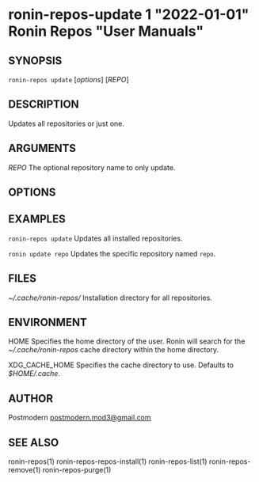 # ronin-repos-update 1 "2022-01-01" Ronin Repos "User Manuals"

## SYNOPSIS

`ronin-repos update` [*options*] [*REPO*]

## DESCRIPTION

Updates all repositories or just one.

## ARGUMENTS

*REPO*
	The optional repository name to only update.

## OPTIONS

## EXAMPLES

`ronin-repos update`
  Updates all installed repositories.

`ronin update repo`
	Updates the specific repository named `repo`.

## FILES

*~/.cache/ronin-repos/*
	Installation directory for all repositories.

## ENVIRONMENT

HOME
	Specifies the home directory of the user. Ronin will search for the
	*~/.cache/ronin-repos* cache directory within the home directory.

XDG_CACHE_HOME
  Specifies the cache directory to use. Defaults to *$HOME/.cache*.

## AUTHOR

Postmodern <postmodern.mod3@gmail.com>

## SEE ALSO

ronin-repos(1) ronin-repos-repos-install(1) ronin-repos-list(1) ronin-repos-remove(1) ronin-repos-purge(1)
